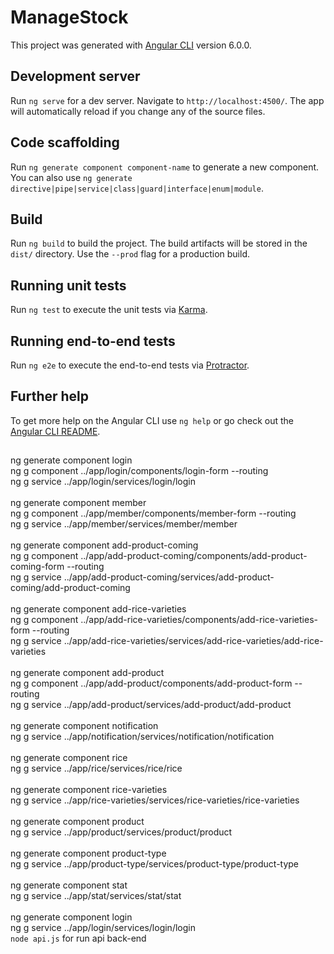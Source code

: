 # ManageStock

This project was generated with [Angular CLI](https://github.com/angular/angular-cli) version 6.0.0.

## Development server

Run `ng serve` for a dev server. Navigate to `http://localhost:4500/`. The app will automatically reload if you change any of the source files.

## Code scaffolding

Run `ng generate component component-name` to generate a new component. You can also use `ng generate directive|pipe|service|class|guard|interface|enum|module`.

## Build

Run `ng build` to build the project. The build artifacts will be stored in the `dist/` directory. Use the `--prod` flag for a production build.

## Running unit tests

Run `ng test` to execute the unit tests via [Karma](https://karma-runner.github.io).

## Running end-to-end tests

Run `ng e2e` to execute the end-to-end tests via [Protractor](http://www.protractortest.org/).

## Further help

To get more help on the Angular CLI use `ng help` or go check out the [Angular CLI README](https://github.com/angular/angular-cli/blob/master/README.md).

##

ng generate component login <br/>
ng g component ../app/login/components/login-form --routing <br/>
ng g service ../app/login/services/login/login <br/>
<br/>
ng generate component member <br/>
ng g component ../app/member/components/member-form --routing <br/>
ng g service ../app/member/services/member/member <br/>
<br/>
ng generate component add-product-coming <br/>
ng g component ../app/add-product-coming/components/add-product-coming-form --routing <br/>
ng g service ../app/add-product-coming/services/add-product-coming/add-product-coming <br/>
<br/>
ng generate component add-rice-varieties <br/>
ng g component ../app/add-rice-varieties/components/add-rice-varieties-form --routing <br/>
ng g service ../app/add-rice-varieties/services/add-rice-varieties/add-rice-varieties <br/>
<br/>
ng generate component add-product <br/>
ng g component ../app/add-product/components/add-product-form --routing <br/>
ng g service ../app/add-product/services/add-product/add-product <br/>
<br/>
ng generate component notification <br/>
ng g service ../app/notification/services/notification/notification <br/>
<br/>
ng generate component rice <br/>
ng g service ../app/rice/services/rice/rice <br/>
<br/>
ng generate component rice-varieties <br/>
ng g service ../app/rice-varieties/services/rice-varieties/rice-varieties <br/>
<br/>
ng generate component product <br/>
ng g service ../app/product/services/product/product <br/>
<br/>
ng generate component product-type <br/>
ng g service ../app/product-type/services/product-type/product-type <br/>
<br/>
ng generate component stat <br/>
ng g service ../app/stat/services/stat/stat <br/>
<br/>
ng generate component login <br/>
ng g service ../app/login/services/login/login <br/>
`node api.js` for run api back-end <br/>
